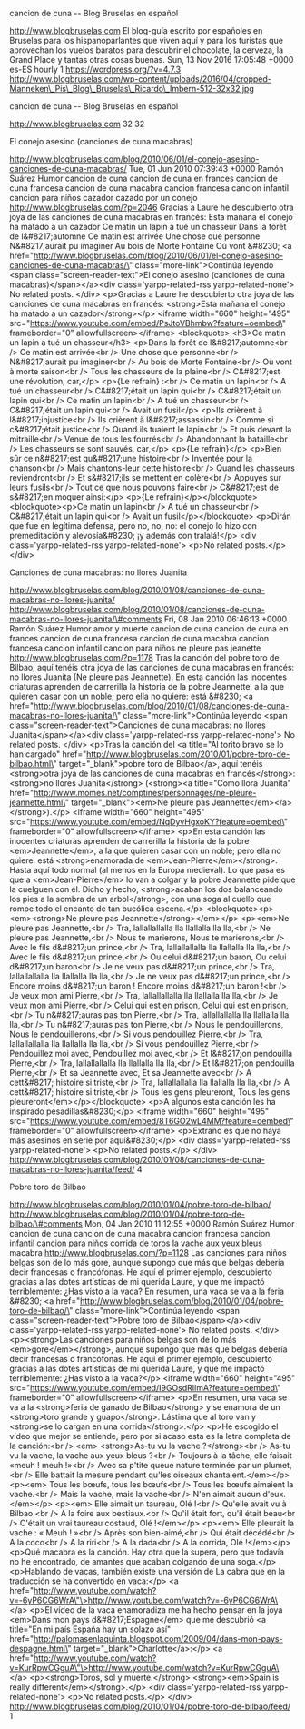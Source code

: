 cancion de cuna -- Blog Bruselas en español

http://www.blogbruselas.com El blog-guía escrito por españoles en
Bruselas para los hispanoparlantes que viven aquí y para los turistas
que aprovechan los vuelos baratos para descubrir el chocolate, la
cerveza, la Grand Place y tantas otras cosas buenas. Sun, 13 Nov 2016
17:05:48 +0000 es-ES hourly 1 https://wordpress.org/?v=4.7.3
http://www.blogbruselas.com/wp-content/uploads/2016/04/cropped-Manneken\_Pis\_Blog\_Bruselas\_Ricardo\_Imbern-512-32x32.jpg

cancion de cuna -- Blog Bruselas en español

http://www.blogbruselas.com 32 32

El conejo asesino (canciones de cuna macabras)

http://www.blogbruselas.com/blog/2010/06/01/el-conejo-asesino-canciones-de-cuna-macabras/
Tue, 01 Jun 2010 07:39:43 +0000 Ramón Suárez Humor cancion de cuna
cancion de cuna en frances cancion de cuna francesa cancion de cuna
macabra cancion francesa cancion infantil cancion para niños cazador
cazado por un conejo http://www.blogbruselas.com/?p=2046 Gracias a Laure
he descubierto otra joya de las canciones de cuna macabras en francés:
Esta mañana el conejo ha matado a un cazador Ce matin un lapin a tué un
chasseur Dans la forêt de l&\#8217;automne Ce matin est arrivée Une
chose que personne N&\#8217;aurait pu imaginer Au bois de Morte Fontaine
Où vont &\#8230; \<a
href=\"http://www.blogbruselas.com/blog/2010/06/01/el-conejo-asesino-canciones-de-cuna-macabras/\"
class=\"more-link\"\>Continúa leyendo \<span
class=\"screen-reader-text\"\>El conejo asesino (canciones de cuna
macabras)\</span\>\</a\>\<div class=\'yarpp-related-rss
yarpp-related-none\'\> No related posts. \</div\> \<p\>Gracias a Laure
he descubierto otra joya de las canciones de cuna macabras en francés:
\<strong\>Esta mañana el conejo ha matado a un cazador\</strong\>\</p\>
\<iframe width=\"660\" height=\"495\"
src=\"https://www.youtube.com/embed/PsJtoVBhmbw?feature=oembed\"
frameborder=\"0\" allowfullscreen\>\</iframe\> \<blockquote\> \<h3\>Ce
matin un lapin a tué un chasseur\</h3\> \<p\>Dans la forêt de
l&\#8217;automne\<br /\> Ce matin est arrivée\<br /\> Une chose que
personne\<br /\> N&\#8217;aurait pu imaginer\<br /\> Au bois de Morte
Fontaine\<br /\> Où vont à morte saison\<br /\> Tous les chasseurs de la
plaine\<br /\> C&\#8217;est une révolution, car,\</p\> \<p\>{Le refrain}
:\<br /\> Ce matin un lapin\<br /\> A tué un chasseur\<br /\>
C&\#8217;était un lapin qui\<br /\> C&\#8217;était un lapin qui\<br /\>
Ce matin un lapin\<br /\> A tué un chasseur\<br /\> C&\#8217;était un
lapin qui\<br /\> Avait un fusil\</p\> \<p\>Ils crièrent à
l&\#8217;injustice\<br /\> Ils crièrent à l&\#8217;assassin\<br /\>
Comme si c&\#8217;était justice\<br /\> Quand ils tuaient le lapin\<br
/\> Et puis devant la mitraille\<br /\> Venue de tous les fourrés\<br
/\> Abandonnant la bataille\<br /\> Les chasseurs se sont sauvés,
car,\</p\> \<p\>{Le refrain}\</p\> \<p\>Bien sûr ce n&\#8217;est
qu&\#8217;une histoire\<br /\> Inventée pour la chanson\<br /\> Mais
chantons-leur cette histoire\<br /\> Quand les chasseurs reviendront\<br
/\> Et s&\#8217;ils se mettent en colère\<br /\> Appuyés sur leurs
fusils\<br /\> Tout ce que nous pouvons faire\<br /\> C&\#8217;est de
s&\#8217;en moquer ainsi:\</p\> \<p\>{Le refrain}\</p\>\</blockquote\>
\<blockquote\>\<p\>Ce matin un lapin\<br /\> A tué un chasseur\<br /\>
C&\#8217;était un lapin qui\<br /\> Avait un fusil\</p\>\</blockquote\>
\<p\>Dirán que fue en legítima defensa, pero no, no, no: el conejo lo
hizo con premeditación y alevosía&\#8230; ¡y además con tralalá!\</p\>
\<div class=\'yarpp-related-rss yarpp-related-none\'\> \<p\>No related
posts.\</p\> \</div\>

Canciones de cuna macabras: no llores Juanita

http://www.blogbruselas.com/blog/2010/01/08/canciones-de-cuna-macabras-no-llores-juanita/
http://www.blogbruselas.com/blog/2010/01/08/canciones-de-cuna-macabras-no-llores-juanita/\#comments
Fri, 08 Jan 2010 06:46:13 +0000 Ramón Suárez Humor amor y muerte cancion
de cuna cancion de cuna en frances cancion de cuna francesa cancion de
cuna macabra cancion francesa cancion infantil cancion para niños ne
pleure pas jeanette http://www.blogbruselas.com/?p=1178 Tras la canción
del pobre toro de Bilbao, aquí tenéis otra joya de las canciones de cuna
macabras en francés: no llores Juanita (Ne pleure pas Jeannette). En
esta canción las inocentes criaturas aprenden de carrerilla la historia
de la pobre Jeannette, a la que quieren casar con un noble; pero ella no
quiere: está &\#8230; \<a
href=\"http://www.blogbruselas.com/blog/2010/01/08/canciones-de-cuna-macabras-no-llores-juanita/\"
class=\"more-link\"\>Continúa leyendo \<span
class=\"screen-reader-text\"\>Canciones de cuna macabras: no llores
Juanita\</span\>\</a\>\<div class=\'yarpp-related-rss
yarpp-related-none\'\> No related posts. \</div\> \<p\>Tras la canción
del \<a title=\"Al torito bravo se lo han cargado\"
href=\"http://www.blogbruselas.com/2010/01/pobre-toro-de-bilbao.html\"
target=\"\_blank\"\>pobre toro de Bilbao\</a\>, aquí tenéis
\<strong\>otra joya de las canciones de cuna macabras en
francés\</strong\>: \<strong\>no llores Juanita\</strong\>
(\<strong\>\<a title=\"Como llora Juanita\"
href=\"http://www.momes.net/comptines/personnages/ne-pleure-jeannette.html\"
target=\"\_blank\"\>\<em\>Ne pleure pas
Jeannette\</em\>\</a\>\</strong\>).\</p\> \<iframe width=\"660\"
height=\"495\"
src=\"https://www.youtube.com/embed/NqDyvHgxoKY?feature=oembed\"
frameborder=\"0\" allowfullscreen\>\</iframe\> \<p\>En esta canción las
inocentes criaturas aprenden de carrerilla la historia de la pobre
\<em\>Jeannette\</em\>, a la que quieren casar con un noble; pero ella
no quiere: está \<strong\>enamorada de
\<em\>Jean-Pierre\</em\>\</strong\>. Hasta aquí todo normal (al menos en
la Europa medieval). Lo que pasa es que a \<em\>Jean-Pierre\</em\> lo
van a colgar y la pobre Jeannette pide que la cuelguen con él. Dicho y
hecho, \<strong\>acaban los dos balanceando los pies a la sombra de un
arbol\</strong\>, con una soga al cuello que rompe todo el encanto de
tan bucólica escena.\</p\> \<blockquote\>\<p\>\<em\>\<strong\>Ne pleure
pas Jeannette\</strong\>\</em\>\</p\> \<p\>\<em\>Ne pleure pas
Jeannette,\<br /\> Tra, lallallallalla lla llallalla lla lla,\<br /\> Ne
pleure pas Jeannette,\<br /\> Nous te marierons, Nous te marierons,\<br
/\> Avec le fils d&\#8217;un prince,\<br /\> Tra, lallallallalla lla
llallalla lla lla,\<br /\> Avec le fils d&\#8217;un prince,\<br /\> Ou
celui d&\#8217;un baron, Ou celui d&\#8217;un baron\<br /\> Je ne veux
pas d&\#8217;un prince,\<br /\> Tra, lallallallalla lla llallalla lla
lla,\<br /\> Je ne veux pas d&\#8217;un prince,\<br /\> Encore moins
d&\#8217;un baron ! Encore moins d&\#8217;un baron !\<br /\> Je veux mon
ami Pierre,\<br /\> Tra, lallallallalla lla llallalla lla lla,\<br /\>
Je veux mon ami Pierre,\<br /\> Celui qui est en prison, Celui qui est
en prison,\<br /\> Tu n&\#8217;auras pas ton Pierre,\<br /\> Tra,
lallallallalla lla llallalla lla lla,\<br /\> Tu n&\#8217;auras pas ton
Pierre,\<br /\> Nous le pendouillerons, Nous le pendouillerons,\<br /\>
Si vous pendouillez Pierre,\<br /\> Tra, lallallallalla lla llallalla
lla lla,\<br /\> Si vous pendouillez Pierre,\<br /\> Pendouillez moi
avec, Pendouillez moi avec,\<br /\> Et l&\#8217;on pendouilla
Pierre,\<br /\> Tra, lallallallalla lla llallalla lla lla,\<br /\> Et
l&\#8217;on pendouilla Pierre,\<br /\> Et sa Jeannette avec, Et sa
Jeannette avec\<br /\> A cett&\#8217; histoire si triste,\<br /\> Tra,
lallallallalla lla llallalla lla lla,\<br /\> A cett&\#8217; histoire si
triste,\<br /\> Tous les gens pleureront, Tous les gens
pleureront\</em\>\</p\>\</blockquote\> \<p\>A algunos esta canción les
ha inspirado pesadillas&\#8230;\</p\> \<iframe width=\"660\"
height=\"495\"
src=\"https://www.youtube.com/embed/8T6GO2wL4MM?feature=oembed\"
frameborder=\"0\" allowfullscreen\>\</iframe\> \<p\>Extraño es que no
haya más asesinos en serie por aquí&\#8230;\</p\> \<div
class=\'yarpp-related-rss yarpp-related-none\'\> \<p\>No related
posts.\</p\> \</div\>
http://www.blogbruselas.com/blog/2010/01/08/canciones-de-cuna-macabras-no-llores-juanita/feed/
4

Pobre toro de Bilbao

http://www.blogbruselas.com/blog/2010/01/04/pobre-toro-de-bilbao/
http://www.blogbruselas.com/blog/2010/01/04/pobre-toro-de-bilbao/\#comments
Mon, 04 Jan 2010 11:12:55 +0000 Ramón Suárez Humor cancion de cuna
cancion de cuna macabra cancion francesa cancion infantil cancion para
niños corrida de toros la vache aux yeux bleus macabra
http://www.blogbruselas.com/?p=1128 Las canciones para niños belgas son
de lo más gore, aunque supongo que más que belgas debería decir
francesas o francófonas. He aquí el primer ejemplo, descubierto gracias
a las dotes artísticas de mi querida Laure, y que me impactó
terriblemente: ¿Has visto a la vaca? En resumen, una vaca se va a la
feria &\#8230; \<a
href=\"http://www.blogbruselas.com/blog/2010/01/04/pobre-toro-de-bilbao/\"
class=\"more-link\"\>Continúa leyendo \<span
class=\"screen-reader-text\"\>Pobre toro de Bilbao\</span\>\</a\>\<div
class=\'yarpp-related-rss yarpp-related-none\'\> No related posts.
\</div\> \<p\>\<strong\>Las canciones para niños belgas son de lo más
\<em\>gore\</em\>\</strong\>, aunque supongo que más que belgas debería
decir francesas o francófonas. He aquí el primer ejemplo, descubierto
gracias a las dotes artísticas de mi querida Laure, y que me impactó
terriblemente: ¿Has visto a la vaca?\</p\> \<iframe width=\"660\"
height=\"495\"
src=\"https://www.youtube.com/embed/I9GOsdRIlmA?feature=oembed\"
frameborder=\"0\" allowfullscreen\>\</iframe\> \<p\>En resumen, una vaca
se va a la \<strong\>feria de ganado de Bilbao\</strong\> y se enamora
de un \<strong\>toro grande y guapo\</strong\>. Lástima que al toro van
y \<strong\>se lo cargan en una corrida\</strong\>.\</p\> \<p\>He
escogido el vídeo que mejor se entiende, pero por si acaso esta es la
letra completa de la canción:\<br /\> \<em\> \<strong\>As-tu vu la vache
?\</strong\>\<br /\> As-tu vu la vache, la vache aux yeux bleus ?\<br
/\> Toujours à la tâche, elle faisait «meuh ! meuh !»\<br /\> Avec sa
p'tite queue nature terminée par un plumet,\<br /\> Elle battait la
mesure pendant qu'les oiseaux chantaient.\</em\>\</p\> \<p\>\<em\> Tous
les bœufs, tous les bœufs\<br /\> Tous les bœufs aimaient la vache.\<br
/\> Mais la vache, mais la vache\<br /\> N'en aimait aucun
d'eux.\</em\>\</p\> \<p\>\<em\> Elle aimait un taureau, Olé !\<br /\>
Qu'elle avait vu à Bilbao.\<br /\> A la foire aux bestiaux.\<br /\>
Qu'il était fort, qu'il était beau\<br /\> C'était un vrai taureau
costaud, Olé !\</em\>\</p\> \<p\>\<em\> Elle pleurait la vache : « Meuh
! »\<br /\> Après son bien-aimé,\<br /\> Qui était décédé\<br /\> A la
coco\<br /\> A la riri\<br /\> A la dada\<br /\> A la corrida, Olé
!\</em\>\</p\> \<p\>Qué macabra es la canción. Hay otra que la supera,
pero que todavía no he encontrado, de amantes que acaban colgando de una
soga.\</p\> \<p\>Hablando de vacas, también existe una versión de La
cabra que en la traducción se ha convertido en vaca:\</p\> \<a
href=\"http://www.youtube.com/watch?v=-6yP6CG6WrA\"\>http://www.youtube.com/watch?v=-6yP6CG6WrA\</a\>
\<p\>El vídeo de la vaca enamoradiza me ha hecho pensar en la joya
\<em\>Dans mon pays d&\#8217;Espagne\</em\> que me descubrió \<a
title=\"En mi país España hay un solazo así\"
href=\"http://palomasenlaquinta.blogspot.com/2009/04/dans-mon-pays-despagne.html\"
target=\"\_blank\"\>Charlotte\</a\>:\</p\> \<a
href=\"http://www.youtube.com/watch?v=KurRpwCGguA\"\>http://www.youtube.com/watch?v=KurRpwCGguA\</a\>
\<p\>\<strong\>Toros, sol y muerte.\</strong\> \<strong\>\<em\>Spain is
really different\</em\>\</strong\>.\</p\> \<div
class=\'yarpp-related-rss yarpp-related-none\'\> \<p\>No related
posts.\</p\> \</div\>
http://www.blogbruselas.com/blog/2010/01/04/pobre-toro-de-bilbao/feed/ 1
